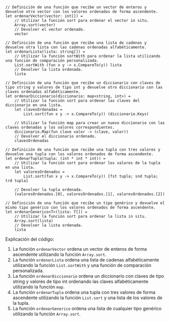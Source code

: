```f#

// Definición de una función que recibe un vector de enteros y devuelve otro vector con los valores ordenados de forma ascendente.
let ordenarVector(vector: int[]) =
    // Utilizar la función sort para ordenar el vector in situ.
    Array.sort(vector)
    // Devolver el vector ordenado.
    vector

// Definición de una función que recibe una lista de cadenas y devuelve otra lista con las cadenas ordenadas alfabéticamente.
let ordenarLista(lista: string[]) =
    // Utilizar la función sortWith para ordenar la lista utilizando una función de comparación personalizada.
    List.sortWith (fun x y -> x.CompareTo(y)) lista
    // Devolver la lista ordenada.
    lista

// Definición de una función que recibe un diccionario con claves de tipo string y valores de tipo int y devuelve otro diccionario con las claves ordenadas alfabéticamente.
let ordenarDiccionario(diccionario: map<string, int>) =
    // Utilizar la función sort para ordenar las claves del diccionario en una lista.
    let clavesOrdenadas =
        List.sort(fun x y -> x.CompareTo(y)) (diccionario.Keys)

    // Utilizar la función map para crear un nuevo diccionario con las claves ordenadas y los valores correspondientes.
    diccionario.Map(fun clave valor -> (clave, valor))
    // Devolver el diccionario ordenado.
    clavesOrdenadas

// Definición de una función que recibe una tupla con tres valores y devuelve una tupla con los valores ordenados de forma ascendente.
let ordenarTupla(tupla: (int * int * int)) =
    // Utilizar la función sort para ordenar los valores de la tupla en una lista.
    let valoresOrdenados =
        List.sort(fun x y -> x.CompareTo(y)) [fst tupla; snd tupla; trd tupla]

    // Devolver la tupla ordenada.
    (valoresOrdenados.[0], valoresOrdenados.[1], valoresOrdenados.[2])

// Definición de una función que recibe un tipo genérico y devuelve el mismo tipo genérico con los valores ordenados de forma ascendente.
let ordenarGenerico<T>(lista: T[]) =
    // Utilizar la función sort para ordenar la lista in situ.
    Array.sort(lista)
    // Devolver la lista ordenada.
    lista

```

Explicación del código:

1. La función `ordenarVector` ordena un vector de enteros de forma ascendente utilizando la función `Array.sort`.
2. La función `ordenarLista` ordena una lista de cadenas alfabéticamente utilizando la función `List.sortWith` y una función de comparación personalizada.
3. La función `ordenarDiccionario` ordena un diccionario con claves de tipo string y valores de tipo int ordenando las claves alfabéticamente utilizando la función `map`.
4. La función `ordenarTupla` ordena una tupla con tres valores de forma ascendente utilizando la función `List.sort` y una lista de los valores de la tupla.
5. La función `ordenarGenerico` ordena una lista de cualquier tipo genérico utilizando la función `Array.sort`.